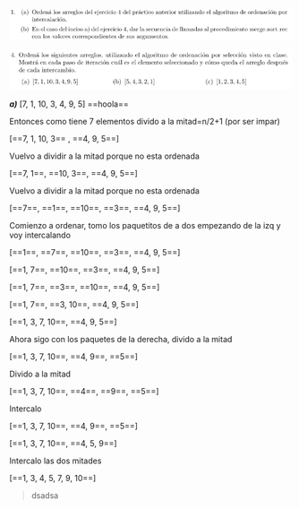 ![ScreenShot](Imagenes%20practico%201.2/ej1.png)

![ScreenShot](Imagenes%20practico%201.1/ej4.png)

***a)*** [7, 1, 10, 3, 4, 9, 5] ==hoola==

Entonces como tiene 7 elementos divido a la mitad=n/2+1 (por ser impar)

[==7, 1, 10, 3== , ==4, 9, 5==]

Vuelvo a dividir a la mitad porque no esta ordenada

[==7, 1==, ==10, 3==, ==4, 9, 5==]

Vuelvo a dividir a la mitad porque no esta ordenada

[==7==, ==1==, ==10==, ==3==, ==4, 9, 5==]

Comienzo a ordenar, tomo los paquetitos de a dos empezando de la izq y voy intercalando

[==1==, ==7==, ==10==,  ==3==, ==4, 9, 5==]

[==1, 7==, ==10==,  ==3==, ==4, 9, 5==]

[==1, 7==, ==3==,  ==10==, ==4, 9, 5==]

[==1, 7==, ==3, 10==, ==4, 9, 5==]

[==1, 3, 7, 10==, ==4, 9, 5==]

Ahora sigo con los paquetes de la derecha, divido a la mitad

[==1, 3, 7, 10==, ==4, 9==, ==5==]

Divido a la mitad

[==1, 3, 7, 10==, ==4==, ==9==, ==5==]

Intercalo

[==1, 3, 7, 10==, ==4, 9==, ==5==]

[==1, 3, 7, 10==, ==4, 5, 9==]

Intercalo las dos mitades

[==1, 3, 4, 5, 7, 9, 10==]

>dsadsa



